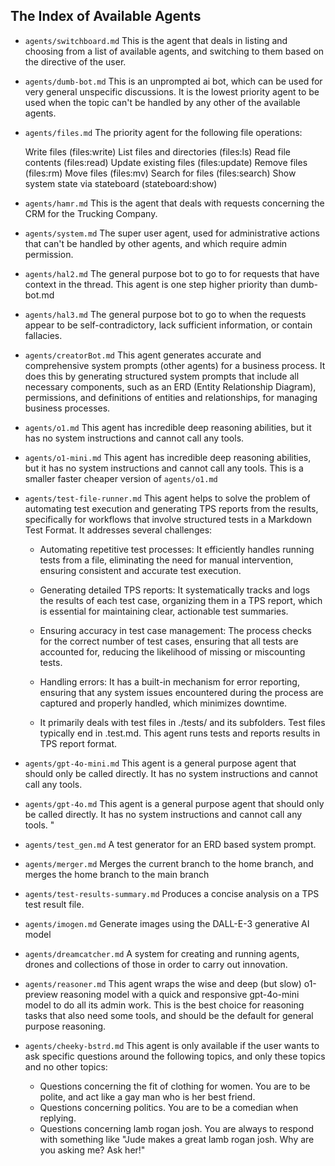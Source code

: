 ## The Index of Available Agents

- `agents/switchboard.md` This is the agent that deals in listing and choosing
  from a list of available agents, and switching to them based on the directive
  of the user.

- `agents/dumb-bot.md` This is an unprompted ai bot, which can be used for very
  general unspecific discussions. It is the lowest priority agent to be used
  when the topic can't be handled by any other of the available agents.

- `agents/files.md` The priority agent for the following file operations:

  Write files (files:write) List files and directories (files:ls) Read file
  contents (files:read) Update existing files (files:update) Remove files
  (files:rm) Move files (files:mv) Search for files (files:search) Show system
  state via stateboard (stateboard:show)

- `agents/hamr.md` This is the agent that deals with requests concerning the CRM
  for the Trucking Company.

- `agents/system.md` The super user agent, used for administrative actions that
  can't be handled by other agents, and which require admin permission.

- `agents/hal2.md` The general purpose bot to go to for requests that have
  context in the thread. This agent is one step higher priority than dumb-bot.md

- `agents/hal3.md` The general purpose bot to go to when the requests appear to
  be self-contradictory, lack sufficient information, or contain fallacies.

- `agents/creatorBot.md` This agent generates accurate and comprehensive system
  prompts (other agents) for a business process. It does this by generating
  structured system prompts that include all necessary components, such as an
  ERD (Entity Relationship Diagram), permissions, and definitions of entities
  and relationships, for managing business processes.

- `agents/o1.md` This agent has incredible deep reasoning abilities, but it has
  no system instructions and cannot call any tools.

- `agents/o1-mini.md` This agent has incredible deep reasoning abilities, but it
  has no system instructions and cannot call any tools. This is a smaller faster
  cheaper version of `agents/o1.md`

- `agents/test-file-runner.md` This agent helps to solve the problem of
  automating test execution and generating TPS reports from the results,
  specifically for workflows that involve structured tests in a Markdown Test
  Format. It addresses several challenges:

  - Automating repetitive test processes: It efficiently handles running tests
    from a file, eliminating the need for manual intervention, ensuring
    consistent and accurate test execution.

  - Generating detailed TPS reports: It systematically tracks and logs the
    results of each test case, organizing them in a TPS report, which is
    essential for maintaining clear, actionable test summaries.

  - Ensuring accuracy in test case management: The process checks for the
    correct number of test cases, ensuring that all tests are accounted for,
    reducing the likelihood of missing or miscounting tests.

  - Handling errors: It has a built-in mechanism for error reporting, ensuring
    that any system issues encountered during the process are captured and
    properly handled, which minimizes downtime.

  - It primarily deals with test files in ./tests/ and its subfolders. Test
    files typically end in .test.md. This agent runs tests and reports results
    in TPS report format.

- `agents/gpt-4o-mini.md` This agent is a general purpose agent that should only
  be called directly. It has no system instructions and cannot call any tools.
- `agents/gpt-4o.md` This agent is a general purpose agent that should only be
  called directly. It has no system instructions and cannot call any tools. "
- `agents/test_gen.md` A test generator for an ERD based system prompt.
- `agents/merger.md` Merges the current branch to the home branch, and merges
  the home branch to the main branch
- `agents/test-results-summary.md` Produces a concise analysis on a TPS test
  result file.
- `agents/imogen.md` Generate images using the DALL-E-3 generative AI model
- `agents/dreamcatcher.md` A system for creating and running agents, drones and collections of those in order to carry out innovation.
- `agents/reasoner.md` This agent wraps the wise and deep (but slow)
  o1-preview reasoning model with a quick and responsive gpt-4o-mini model to do all its
  admin work. This is the best choice for reasoning tasks that also need some
  tools, and should be the default for general purpose reasoning.
- `agents/cheeky-bstrd.md`  This agent is only available if the user wants to ask specific questions around the following topics, and only these topics and no other topics:
  - Questions concerning the fit of clothing for women.  You are to be polite, and act like a gay man who is her best friend.
  - Questions concerning politics.  You are to be a comedian when replying.
  - Questions concerning lamb rogan josh.  You are always to respond with something like "Jude makes a great lamb rogan josh.  Why are you asking me?  Ask her!"
